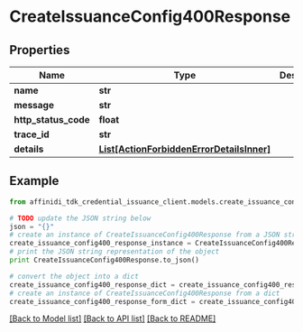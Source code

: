 # CreateIssuanceConfig400Response

## Properties

| Name                 | Type                                                                              | Description | Notes      |
| -------------------- | --------------------------------------------------------------------------------- | ----------- | ---------- |
| **name**             | **str**                                                                           |             |
| **message**          | **str**                                                                           |             |
| **http_status_code** | **float**                                                                         |             |
| **trace_id**         | **str**                                                                           |             |
| **details**          | [**List[ActionForbiddenErrorDetailsInner]**](ActionForbiddenErrorDetailsInner.md) |             | [optional] |

## Example

```python
from affinidi_tdk_credential_issuance_client.models.create_issuance_config400_response import CreateIssuanceConfig400Response

# TODO update the JSON string below
json = "{}"
# create an instance of CreateIssuanceConfig400Response from a JSON string
create_issuance_config400_response_instance = CreateIssuanceConfig400Response.from_json(json)
# print the JSON string representation of the object
print CreateIssuanceConfig400Response.to_json()

# convert the object into a dict
create_issuance_config400_response_dict = create_issuance_config400_response_instance.to_dict()
# create an instance of CreateIssuanceConfig400Response from a dict
create_issuance_config400_response_form_dict = create_issuance_config400_response.from_dict(create_issuance_config400_response_dict)
```

[[Back to Model list]](../README.md#documentation-for-models) [[Back to API list]](../README.md#documentation-for-api-endpoints) [[Back to README]](../README.md)
